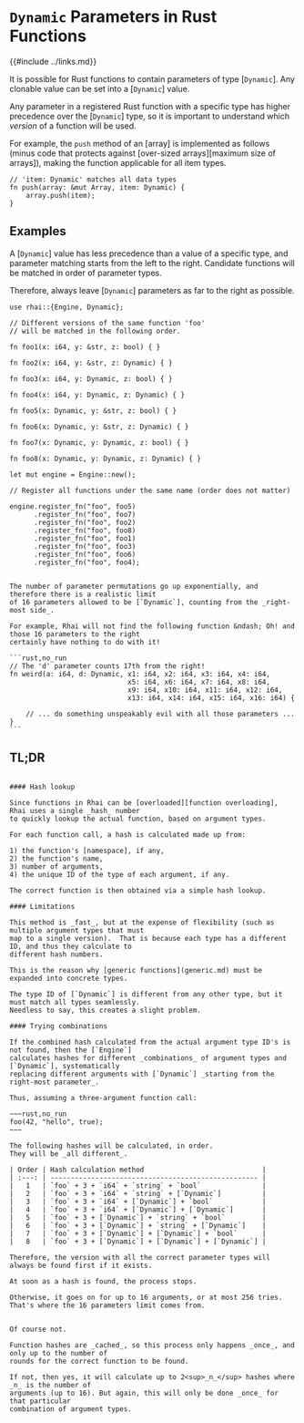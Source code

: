 `Dynamic` Parameters in Rust Functions
=====================================

{{#include ../links.md}}

It is possible for Rust functions to contain parameters of type [`Dynamic`].
Any clonable value can be set into a [`Dynamic`] value.

Any parameter in a registered Rust function with a specific type has higher precedence over the
[`Dynamic`] type, so it is important to understand which _version_ of a function will be used.

For example, the `push` method of an [array] is implemented as follows (minus code that protects
against [over-sized arrays][maximum size of arrays]), making the function applicable for all
item types.

```rust,no_run
// 'item: Dynamic' matches all data types
fn push(array: &mut Array, item: Dynamic) {
    array.push(item);
}
```


Examples
--------

A [`Dynamic`] value has less precedence than a value of a specific type, and parameter matching starts
from the left to the right. Candidate functions will be matched in order of parameter types.

Therefore, always leave [`Dynamic`] parameters as far to the right as possible.

```rust,no_run
use rhai::{Engine, Dynamic};

// Different versions of the same function 'foo'
// will be matched in the following order.

fn foo1(x: i64, y: &str, z: bool) { }

fn foo2(x: i64, y: &str, z: Dynamic) { }

fn foo3(x: i64, y: Dynamic, z: bool) { }

fn foo4(x: i64, y: Dynamic, z: Dynamic) { }

fn foo5(x: Dynamic, y: &str, z: bool) { }

fn foo6(x: Dynamic, y: &str, z: Dynamic) { }

fn foo7(x: Dynamic, y: Dynamic, z: bool) { }

fn foo8(x: Dynamic, y: Dynamic, z: Dynamic) { }

let mut engine = Engine::new();

// Register all functions under the same name (order does not matter)

engine.register_fn("foo", foo5)
      .register_fn("foo", foo7)
      .register_fn("foo", foo2)
      .register_fn("foo", foo8)
      .register_fn("foo", foo1)
      .register_fn("foo", foo3)
      .register_fn("foo", foo6)
      .register_fn("foo", foo4);
```


~~~admonish warning "Only the right-most 16 parameters can be `Dynamic`"

The number of parameter permutations go up exponentially, and therefore there is a realistic limit
of 16 parameters allowed to be [`Dynamic`], counting from the _right-most side_.

For example, Rhai will not find the following function &ndash; Oh! and those 16 parameters to the right
certainly have nothing to do with it!

```rust,no_run
// The 'd' parameter counts 17th from the right!
fn weird(a: i64, d: Dynamic, x1: i64, x2: i64, x3: i64, x4: i64,
                             x5: i64, x6: i64, x7: i64, x8: i64,
                             x9: i64, x10: i64, x11: i64, x12: i64,
                             x13: i64, x14: i64, x15: i64, x16: i64) {

    // ... do something unspeakably evil with all those parameters ...
}
```
~~~


TL;DR
-----

```admonish question "How is this implemented?"

#### Hash lookup

Since functions in Rhai can be [overloaded][function overloading], Rhai uses a single _hash_ number
to quickly lookup the actual function, based on argument types.

For each function call, a hash is calculated made up from:

1) the function's [namespace], if any,
2) the function's name,
3) number of arguments,
4) the unique ID of the type of each argument, if any.

The correct function is then obtained via a simple hash lookup.

#### Limitations

This method is _fast_, but at the expense of flexibility (such as multiple argument types that must
map to a single version).  That is because each type has a different ID, and thus they calculate to
different hash numbers.

This is the reason why [generic functions](generic.md) must be expanded into concrete types.

The type ID of [`Dynamic`] is different from any other type, but it must match all types seamlessly.
Needless to say, this creates a slight problem.

#### Trying combinations

If the combined hash calculated from the actual argument type ID's is not found, then the [`Engine`]
calculates hashes for different _combinations_ of argument types and [`Dynamic`], systematically
replacing different arguments with [`Dynamic`] _starting from the right-most parameter_.

Thus, assuming a three-argument function call:

~~~rust,no_run
foo(42, "hello", true);
~~~

The following hashes will be calculated, in order.
They will be _all different_.

| Order | Hash calculation method                             |
| :---: | --------------------------------------------------- |
|   1   | `foo` + 3 + `i64` + `string` + `bool`               |
|   2   | `foo` + 3 + `i64` + `string` + [`Dynamic`]          |
|   3   | `foo` + 3 + `i64` + [`Dynamic`] + `bool`            |
|   4   | `foo` + 3 + `i64` + [`Dynamic`] + [`Dynamic`]       |
|   5   | `foo` + 3 + [`Dynamic`] + `string` + `bool`         |
|   6   | `foo` + 3 + [`Dynamic`] + `string` + [`Dynamic`]    |
|   7   | `foo` + 3 + [`Dynamic`] + [`Dynamic`] + `bool`      |
|   8   | `foo` + 3 + [`Dynamic`] + [`Dynamic`] + [`Dynamic`] |

Therefore, the version with all the correct parameter types will always be found first if it exists.

At soon as a hash is found, the process stops.

Otherwise, it goes on for up to 16 arguments, or at most 256 tries.
That's where the 16 parameters limit comes from.
```

```admonish question "What?! It calculates 256 hashes for each function call???!!!"

Of course not.

Function hashes are _cached_, so this process only happens _once_, and only up to the number of
rounds for the correct function to be found.

If not, then yes, it will calculate up to 2<sup>_n_</sup> hashes where _n_ is the number of
arguments (up to 16). But again, this will only be done _once_ for that particular
combination of argument types.
```
